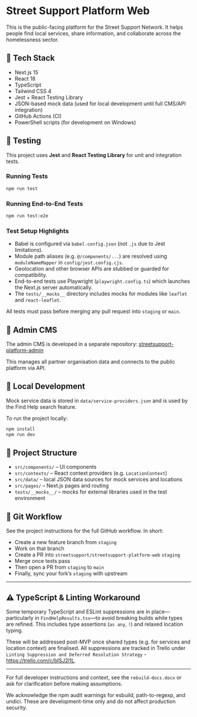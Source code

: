 # Street Support Platform Web

This is the public-facing platform for the Street Support Network. It helps people find local services, share information, and collaborate across the homelessness sector.

## 🚀 Tech Stack

- Next.js 15
- React 18
- TypeScript
- Tailwind CSS 4
- Jest + React Testing Library
- JSON-based mock data (used for local development until full CMS/API integration)
- GitHub Actions (CI)
- PowerShell scripts (for development on Windows)

## 🧪 Testing

This project uses **Jest** and **React Testing Library** for unit and integration tests.

### Running Tests

```bash
npm run test
```

### Running End-to-End Tests

```bash
npm run test:e2e
```

### Test Setup Highlights

 - Babel is configured via `babel.config.json` (not `.js` due to Jest limitations).
- Module path aliases (e.g. `@/components/...`) are resolved using `moduleNameMapper` in `config/jest.config.cjs`.
- Geolocation and other browser APIs are stubbed or guarded for compatibility.
- End-to-end tests use Playwright (`playwright.config.ts`) which launches the
  Next.js server automatically.
 - The `tests/__mocks__` directory includes mocks for modules like `leaflet` and `react-leaflet`.


All tests must pass before merging any pull request into `staging` or `main`.

## 🧱 Admin CMS

The admin CMS is developed in a separate repository:
[streetsupport-platform-admin](https://github.com/streetsupport/streetsupport-platform-admin)

This manages all partner organisation data and connects to the public platform via API.

## 📂 Local Development

Mock service data is stored in `data/service-providers.json` and is used by the Find Help search feature.

To run the project locally:

```bash
npm install
npm run dev
```

## 🧭 Project Structure

- `src/components/` – UI components
- `src/contexts/` – React context providers (e.g. `LocationContext`)
- `src/data/` – local JSON data sources for mock services and locations
- `src/pages/` – Next.js pages and routing
- `tests/__mocks__/` – mocks for external libraries used in the test environment

## 🔄 Git Workflow

See the project instructions for the full GitHub workflow. In short:

- Create a new feature branch from `staging`
- Work on that branch
- Create a PR into `streetsupport/streetsupport-platform-web` `staging`
- Merge once tests pass
- Then open a PR from `staging` to `main`
- Finally, sync your fork’s `staging` with upstream

---

## ⚠️ TypeScript & Linting Workaround

Some temporary TypeScript and ESLint suppressions are in place—particularly in `FindHelpResults.tsx`—to avoid breaking builds while types are refined. This includes type assertions (`as any`, `!`) and relaxed location typing.

These will be addressed post-MVP once shared types (e.g. for services and location context) are finalised. All suppressions are tracked in Trello under `Linting Suppression and Deferred Resolution Strategy` - https://trello.com/c/bISJ2l1L.

---

For full developer instructions and context, see the `rebuild-docs.docx` or ask for clarification before making assumptions.

We acknowledge the npm audit warnings for esbuild, path-to-regexp, and undici.
These are development-time only and do not affect production security.
